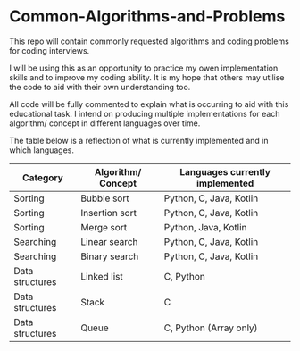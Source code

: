 # Common-Algorithms-and-Problems

This repo will contain commonly requested algorithms and coding problems for coding interviews.

I will be using this as an opportunity to practice my owen implementation skills and to improve my coding ability.
It is my hope that others may utilise the code to aid with their own understanding too.

All code will be fully commented to explain what is occurring to aid with this educational task.
I intend on producing multiple implementations for each algorithm/ concept in different languages over time.

The table below is a reflection of what is currently implemented and in which languages.

| Category | Algorithm/ Concept | Languages currently implemented |
| -------- | ------------------ | ------------------------------- |
| Sorting | Bubble sort | Python, C, Java, Kotlin |
| Sorting | Insertion sort | Python, C, Java, Kotlin |
| Sorting | Merge sort | Python, Java, Kotlin |
| Searching | Linear search | Python, C, Java, Kotlin |
| Searching | Binary search |  Python, C, Java, Kotlin |
| Data structures | Linked list | C, Python |
| Data structures | Stack | C |
| Data structures | Queue | C, Python (Array only) |
